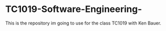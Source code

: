 # TC1019-Software-Engineering-
This is the repository im going to use for the class TC1019 with Ken Bauer.

